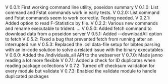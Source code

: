 V 0.0.1: First working command line utility, poseidon summary
V 0.1.0: List command and Fstat commands work in early tests.
V 0.2.0: List command and Fstat commands seem to work correctly. Testing needed.
V 0.2.1: Added option to read F-Statistics by file.
V 0.2.2: Various new commands and rename executable to trident.
...
V 0.5.0: Added fetch command to download data from a poseidon server
V 0.5.1: Added --downloadAll option to fetch
V 0.5.2: Fixed a bug that prevented fetch from running after an interrupted run
V 0.5.3: Replaced the .csl data-file setup for bibtex parsing with an in-code solution to solve a related issue with the binary executables
V 0.6.0: Added the /individuals_all API to the webserver
V 0.7.0: Made janno reading a lot more flexible
V 0.7.1: Added a check for ID duplicates when reading package collections
V 0.7.2: Turned off checksum validation for every module but validate
V 0.7.3: Enabled the validate module to handle duplicated packages